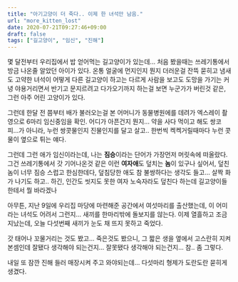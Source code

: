 ```yaml
---
title: "아기고양이 더 죽다.. 이제 한 녀석만 남음."
url: "more_kitten_lost"
date: 2020-07-21T09:27:46+09:00
draft: false
tags: ["길고양이", "임신", "진해"]
---
```

몇 달전부터 우리집에서 밥 얻어먹는 길고양이가 있는데...
처음 봤을때는 쓰레기통에서 방금 나온줄 알았던 아이가 있다.
온통 얼굴에 먼지인지 뭔지 더러운걸 잔뜩 묻히고 냄새도 고약한 녀석이
어떻게 다른 길고양이 하고는 다르게 사람을 보고도 도망을 가기는 커녕
야용거리면서 반기고 문지르려고 다가오기까지 하는걸 보면 누군가가 버린것 같은,
그런 아주 어린 고양이가 있다.

그런데 한달 전 쯤부터 배가 불러오는걸 본 어머니가 동물병원에를 데려가
엑스레이 촬영으로 6마리 임신중임을 확인. 어디가 아픈건지 뭔지... 약을 사다 먹이고 해도
쌍코피...가 아니라, 누런 쌍콧물인지 진물인지를 달고 살고.. 한번씩 켁켁거릴때마다
누런 콧물이 옆으로 튀는 얘다.

그런데 그런 애가 임신이라는데, 나는 **짐승**이라는 단어가 가장먼저 머릿속에 떠올랐다.
그건 쓰레기통에서 갓 기어나온것 같은 이런 **여자애**도 덮치는 **놈**이 있구나 싶어서,
덮친놈이 너무 짐승 스럽고 한심한데다, 덮침당한 애도 참 불쌍하다는 생각도 들고...
살짝 화가 나기도 하고.. 하긴, 인간도 씻지도 못한 여자 노숙자라도 덮친다 하는데
길고양이들 한테서 뭘 바라겠나

아무튼, 지난 9일에 우리집 마당에 마련해준 공간에서 여섯마리를 출산했는데,
이 어미라는 녀석도 어려서 그런지... 새끼를 한마리밖에 돌보지를 않는다.
이제 열흘하고 조금 지났는데, 오늘 다섯번째 새끼가 눈도 채 뜨지 못하고 죽었다.

갓 태어나 꼬물거리는 것도 봤고... 죽은것도 봤으니,
그 짧은 생을 옆에서 고스란히 지켜본셈인데
잘됐다 생각해야 되는건지... 잘못됐다 생각해야 되는건지... 참.. 좀 그렇다.

내일 또 잠깐 진해 들러 매장시켜 주고 와야되는데... 다섯마리 형제가 도란도란 묻히게 생겼다.




